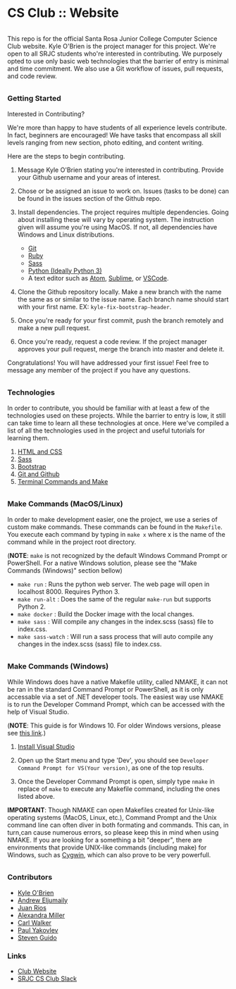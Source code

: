 #  CS Club :: Website

######

This repo is for the official Santa Rosa Junior College Computer Science Club website. Kyle O'Brien is the project manager for this project. We're open to all SRJC students who're interested in contributing. We purposely opted to use only basic web technologies that the barrier of entry is minimal and time commitment. We also use a Git workflow of issues, pull requests, and code review.

######

### Getting Started

Interested in Contributing?

We're more than happy to have students of all experience levels contribute. In fact, beginners are encouraged! We have tasks that encompass all skill levels ranging from new section, photo editing, and content writing.

Here are the steps to begin contributing.

1. Message Kyle O'Brien stating you're interested in contributing. Provide your Github username and your areas of interest.

2. Chose or be assigned an issue to work on. Issues (tasks to be done) can be found in the issues section of the Github repo.

3. Install dependencies. The project requires multiple dependencies. Going about installing these will vary by operating system. The instruction given will assume you're using MacOS. If not, all dependencies have Windows and Linux distributions.
    - [Git](https://git-scm.com/book/en/v2/Getting-Started-Installing-Git)
    - [Ruby](https://www.ruby-lang.org/en/documentation/installation/)
    - [Sass](https://sass-lang.com/install)
    - [Python (Ideally Python 3)](https://www.python.org/downloads/)
    - A text editor such as [Atom](https://atom.io/), [Sublime](https://www.sublimetext.com/), or [VSCode](https://code.visualstudio.com/).

4. Clone the Github repository locally. Make a new branch with the name the same as or similar to the issue name. Each branch name should start with your first name. EX: `kyle-fix-bootstrap-header`.

5. Once you're ready for your first commit, push the branch remotely and make a new pull request.

6. Once you're ready, request a code review. If the project manager approves your pull request, merge the branch into master and delete it.

Congratulations! You will have addressed your first issue! Feel free to message any member of the project if you have any questions.

######
### Technologies

In order to contribute, you should be familiar with at least a few of the technologies used on these projects. While the barrier to entry is low, it still can take time to learn all these technologies at once. Here we've compiled a list of all the technologies used in the project and useful tutorials for learning them.

1. [HTML and CSS](https://teamtreehouse.com/tracks/front-end-web-development)
2. [Sass](https://teamtreehouse.com/library/sass-basics-2)
3. [Bootstrap](https://teamtreehouse.com/library/bootstrap-4-basics-2)
5. [Git and Github](https://try.github.io/)
6. [Terminal Commands and Make](https://teamtreehouse.com/library/console-foundations)

######
### Make Commands (MacOS/Linux)

In order to make development easier, one the project, we use a series of custom make commands. These commands can be found in the `Makefile`. You execute each command by typing in `make x` where x is the name of the command while in the project root directory.

(**NOTE**: `make` is not recognized by the default Windows Command Prompt or PowerShell. For a native Windows solution, please see the "Make Commands (Windows)" section bellow)

* `make run` : Runs the python web server. The web page will open in localhost 8000. Requires Python 3.
* `make run-alt` : Does the same of the regular `make-run` but supports Python 2.
* `make docker` : Build the Docker image with the local changes.
* `make sass` : Will compile any changes in the index.scss (sass) file to index.css.
* `make sass-watch` : Will run a sass process that will auto compile any changes in the index.scss (sass) file to index.css.

######
### Make Commands (Windows)

While Windows does have a native Makefile utility, called NMAKE, it can not be ran in the standard Command Prompt or PowerShell, as it is only accessable via a set of .NET developer tools. The easiest way use NMAKE is to run the Developer Command Prompt, which can be accessed with the help of Visual Studio. 

(**NOTE**: This guide is for Windows 10. For older Windows versions, please see [this link](https://docs.microsoft.com/en-us/dotnet/framework/tools/developer-command-prompt-for-vs).)

1. [Install Visual Studio](https://www.visualstudio.com/vs/)

2. Open up the Start menu and type 'Dev', you should see `Developer Command Prompt for VS(Your version)`, as one of the top results.

3. Once the Developer Command Prompt is open, simply type `nmake` in replace of `make` to execute any Makefile command, including the ones listed above.

**IMPORTANT**: Though NMAKE can open Makefiles created for Unix-like operating systems (MacOS, Linux, etc.), Command Prompt and the Unix command line can often diver in both formating and commands. This can, in turn,can cause numerous errors, so please keep this in mind when using NMAKE. If you are looking for a something a bit "deeper", there are environments that provide UNIX-like commands (including make) for Windows, such as [Cygwin](https://www.cygwin.com/), which can also prove to be very powerfull. 

######
### Contributors
* [Kyle O'Brien](https://github.com/Kyle1668)
* [Andrew Eljumaily](https://github.com/AndrewE1234)
* [Juan Rios](https://github.com/jcr7467)
* [Alexandra Miller](https://github.com/amtalantova)
* [Carl Walker](https://github.com/TalentedTurt1e)
* [Paul Yakovlev](https://github.com/paulyakovlev)
* [Steven Guido](https://github.com/fuzzybear3)

### Links
* [Club Website](https://kyle1668.github.io/SRJC-CS-Club-Website/)
* [SRJC CS Club Slack](https://srjccsc.slack.com/messages)
